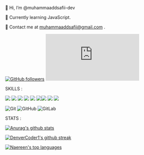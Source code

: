  👋 Hi, I’m @muhammaaddsafii-dev

 🧠 Currently learning JavaScript.
 
 📩 Contact me at muhammaaddsafii@gmail.com .
 
 [![GitHub followers](https://img.shields.io/github/followers/Naereen.svg?style=social&label=Follow&maxAge=2592000)](https://github.com/muhammaaddsafii-dev?tab=followers)
 [![GitHub contributors](https://badgen.net/github/contributors/Naereen/Strapdown.js)](https://GitHub.com/muhammaaddsafii-dev/Strapdown.js/graphs/contributors/)
 
 SKILLS :

 <img src="https://img.shields.io/badge/HTML5-E34F26?style=for-the-badge&logo=html5&logoColor=white" /> <img src="https://img.shields.io/badge/CSS3-1572B6?style=for-the-badge&logo=css3&logoColor=white" /> <img src="https://img.shields.io/badge/Bootstrap-563D7C?style=for-the-badge&logo=bootstrap&logoColor=white" /> <img src="https://img.shields.io/badge/PHP-777BB4?style=for-the-badge&logo=php&logoColor=white" /> <img src="https://img.shields.io/badge/JavaScript-323330?style=for-the-badge&logo=javascript&logoColor=F7DF1E" /> <img src="tps://img.shields.io/badge/PHP-777BB4?style=for-the-badge&logo=php&logoColor=white" /><img src="https://img.shields.io/badge/Laravel-FF2D20?style=for-the-badge&logo=laravel&logoColor=white" /> <img src="https://img.shields.io/badge/MySQL-005C84?style=for-the-badge&logo=mysql&logoColor=white" /> <img src="https://img.shields.io/badge/Wordpress-21759B?style=for-the-badge&logo=wordpress&logoColor=white" /> 


![Git](https://img.shields.io/badge/git-%23F05033.svg?style=for-the-badge&logo=git&logoColor=white) ![GitHub](https://img.shields.io/badge/github-%23121011.svg?style=for-the-badge&logo=github&logoColor=white) ![GitLab](https://img.shields.io/badge/gitlab-%23181717.svg?style=for-the-badge&logo=gitlab&logoColor=white)

STATS :



[![Anurag's github stats](https://github-readme-stats.vercel.app/api?username=muhammaaddsafii-dev&theme=blue-green)](https://github.com/muhammaaddsafii-dev/github-readme-stats)

[![DenverCoder1's github streak](https://github-readme-streak-stats.herokuapp.com/?user=muhammaaddsafii-dev&theme=blue-green)](https://github.com/muhammaaddsafii-dev/github-readme-streak-stats)

[![Naereen's top languages](https://github-readme-stats.vercel.app/api/top-langs/?username=muhammaaddsafii-dev&theme=blue-green)](https://github.com/muhammaaddsafii-dev/github-readme-stats)
<!---
muhammaaddsafii-dev/muhammaaddsafii-dev is a ✨ special ✨ repository because its `README.md` (this file) appears on your GitHub profile.
You can click the Preview link to take a look at your changes.
--->


